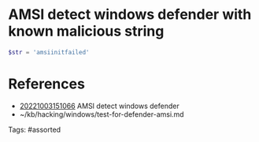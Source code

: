 # AMSI detect windows defender with known malicious string
```powershell
$str = 'amsiinitfailed'
```

# References
- [20221003151066](/zet/20221003151066/README.md) AMSI detect windows defender
- ~/kb/hacking/windows/test-for-defender-amsi.md

Tags:
    #assorted
